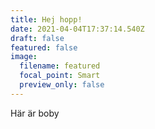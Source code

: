 ```yaml
---
title: Hej hopp!
date: 2021-04-04T17:37:14.540Z
draft: false
featured: false
image:
  filename: featured
  focal_point: Smart
  preview_only: false
---
```

Här är boby